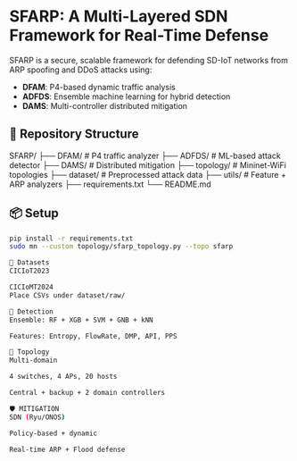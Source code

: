 # SFARP: A Multi-Layered SDN Framework for Real-Time Defense

SFARP is a secure, scalable framework for defending SD-IoT networks from ARP spoofing and DDoS attacks using:
- **DFAM**: P4-based dynamic traffic analysis
- **ADFDS**: Ensemble machine learning for hybrid detection
- **DAMS**: Multi-controller distributed mitigation

## 🔧 Repository Structure
SFARP/
├── DFAM/ # P4 traffic analyzer
├── ADFDS/ # ML-based attack detector
├── DAMS/ # Distributed mitigation
├── topology/ # Mininet-WiFi topologies
├── dataset/ # Preprocessed attack data
├── utils/ # Feature + ARP analyzers
├── requirements.txt
└── README.md

## 📦 Setup

```bash
pip install -r requirements.txt
sudo mn --custom topology/sfarp_topology.py --topo sfarp

📁 Datasets
CICIoT2023

CICIoMT2024
Place CSVs under dataset/raw/

🧠 Detection
Ensemble: RF + XGB + SVM + GNB + kNN

Features: Entropy, FlowRate, DMP, API, PPS

📡 Topology
Multi-domain

4 switches, 4 APs, 20 hosts

Central + backup + 2 domain controllers

🛡️ MITIGATION
SDN (Ryu/ONOS)

Policy-based + dynamic

Real-time ARP + Flood defense
